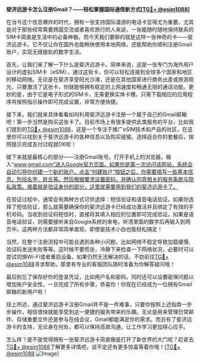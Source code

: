 **斐济远游卡怎么注册Gmail？——轻松掌握国际通信新方式[[TG💪+ @esim1088](https://t.me/s/esim1088)]**

在当今这个信息爆炸的时代，拥有一张支持国际漫游的电话卡显得尤为重要。尤其是对于那些经常需要跨国交流或者喜欢旅行的人来说，一张能随时随地保持联系的SIM卡简直是生活中的必备神器。而今天我们要聊的就是这样一张神奇的卡——斐济远游卡。它不仅让你在国外也能畅快使用本地网络，还能帮助你顺利注册Gmail账户，实现无缝接轨的数字生活。

首先，让我们来了解一下什么是斐济远游卡。简单来说，这是一张专门为海外用户设计的虚拟SIM卡（eSIM），通过这张卡，你可以轻松连接到全球多个国家和地区的移动网络。无论是在斐济享受阳光沙滩，还是在其他国家进行商务出差或旅游观光，只要激活了这张卡，你就能够拥有稳定的上网速度和畅通无阻的通话功能。更妙的是，由于它是电子形式的SIM卡，无需更换实体卡槽，只需下载相应的应用程序并按照指示操作即可完成设置，非常方便快捷。

接下来，我们就来具体看看如何利用斐济远游卡注册一个属于自己的Gmail邮箱吧！第一步当然是购买这张卡了。目前市场上有很多提供此类服务的平台，比如我们提到的[TG💪+ @esim1088](https://t.me/s/esim1088)，这是一个专注于推广eSIM技术和产品的社区，在这里你可以找到关于斐济远游卡的各种信息以及购买链接。选择适合你的套餐后，按照提示完成支付过程就OK啦！

接下来就是最核心的部分——注册Gmail账号。打开手机上的浏览器，输入“www.gmail.com”进入Google官方页面。如果你是第一次访问该网站，系统会自动引导你创建一个新的账户。点击“创建账户”按钮之后，你需要填写一些基本信息，包括名字、姓氏等。然后根据要求设置密码，并确认同意相关的服务条款与隐私政策。接着就是验证身份的部分，这里就需要用到我们的斐济远游卡了。

在验证过程中，通常会有两种方式可供选择：短信验证和语音电话验证。如果你选择了短信验证，那么就需要确保你的斐济远游卡已经成功激活并且绑定了有效的手机号码。当收到验证码短信时，直接将其填入相应的位置即可完成验证。如果是语音电话验证，则需要接听来自Google系统的来电，听清里面的数字后再输入到网页中。这两种方法都非常简单直观，即使是技术小白也能轻松搞定！

当然，在整个注册流程中可能会遇到各种小问题，比如网络不稳定导致加载缓慢、验证码发送失败等等。这时候不要慌张，冷静下来检查一下网络状况，必要时可以尝试切换Wi-Fi或者重启设备。如果仍然无法解决的话，不妨前往[TG💪+ @esim1088](https://t.me/s/esim1088)寻求帮助，那里有专业的客服团队随时准备为你解答疑问哦！

最后别忘了保存好你的登录凭证，比如用户名和密码，同时还可以设置密保问题以增加账户安全性。一旦完成了所有步骤，恭喜你！你现在已经成为一位拥有Gmail邮箱的新用户啦！

综上所述，通过斐济远游卡注册Gmail并不是一件难事，只要你按照上述指南一步步操作，相信很快就能享受到这一便捷的服务带来的乐趣。无论是用来管理日常邮件、存储重要文件还是参与在线会议，Gmail都能满足你的需求。而且有了斐济远游卡的支持，无论身在何处，都可以保持高效沟通，让工作学习更加得心应手。

怎么样？是不是觉得拥有一张斐济远游卡简直像是打开了新世界的大门呢？赶紧去[TG💪+ @esim1088](https://t.me/s/esim1088)了解更多详情吧，说不定还有更多惊喜等着你哦！[[TG💪+ @esim1088](https://t.me/s/esim1088) ![Image](https://i.postimg.cc/4NQfJmqS/Snipaste-2025-05-13-00-14-12.png)]